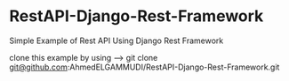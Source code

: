 # RestAPI-Django-Rest-Framework
Simple Example of Rest API Using Django Rest Framework

clone this example by using --> git clone git@github.com:AhmedELGAMMUDI/RestAPI-Django-Rest-Framework.git 
